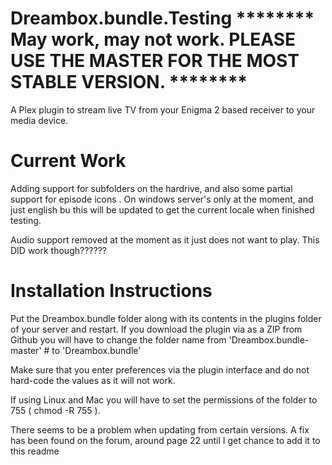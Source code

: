 Dreambox.bundle.Testing ******** May work, may not work. PLEASE USE THE MASTER FOR THE MOST STABLE VERSION.  ********
===============

A Plex plugin to stream live TV from your Enigma 2 based receiver to your media device.




Current Work
====================================

Adding support for subfolders on the hardrive, and also some partial support for episode icons .
On windows server's only at the moment, and just english bu this will be updated to get the current locale when
finished testing.


Audio support removed at the moment as it just does not want to play. This DID work though??????

Installation Instructions
====================================


Put the Dreambox.bundle folder along with its contents in the plugins folder of your server and restart.
If you download the plugin via as a ZIP from Github you will have to change the folder name from 'Dreambox.bundle-master' #
to 'Dreambox.bundle'

Make sure that you enter preferences via the plugin interface and do not hard-code the values as it will not work.

If using Linux and Mac you will have to set the permissions of the folder to 755 ( chmod -R 755 ).

There seems to be a problem when updating from certain versions. A fix has been found on the forum, around page 22 until I get chance to add it to this readme


